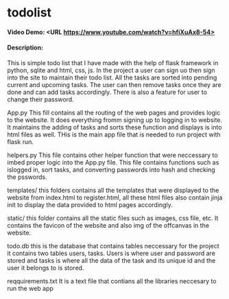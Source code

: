 # todolist
#### Video Demo:  <URL https://www.youtube.com/watch?v=hfiXuAx8-54>
#### Description:
This is simple todo list that I have made with the help of flask framework in python, sqlite and html, css, js.
In the project a user can sign uo then sign into the site to maintain their todo list. All the tasks are sorted into pending current and upcoming tasks.
The user can then remove tasks once they are done and can add tasks accordingly.
There is also a feature for user to change their password.

App.py
This fill contains all the routing of the web pages and provides logic to the website. It does everything fromm signing up to logging in to website. It maintains the adding of tasks and sorts these function and displays is into html files as well. THis is the main app file that is needed to run project with flask run.

helpers.py
This file contains other helper function that were neccessary to imbed proper logic into the App.py file. This file contains functions such as islogged in, sort tasks, and converting passwords into hash and checking the psswords.

templates/
this folders contains all the templates that were displayed to the website from index.html to register.html, all these html files also contain jinja init to display the data provided to html pages accordingly.

static/
this folder contains all the static files such as images, css file, etc. It contains the favicon of the website and also img of the offcanvas in the website.

todo.db
this is the database that contains tables neccessary for the project it contains two tables users, tasks. Users is where user and password are stored and tasks is where all the data of the task and its unique id and the user it belongs to is stored.

reqquirements.txt
It is a text file that contians all the libraries neccesary to run the web app

